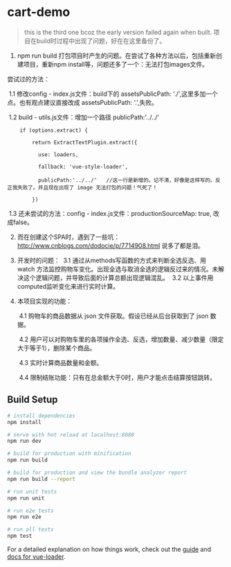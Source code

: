 # cart-demo

> this is the third one bcoz the early version failed  again  when  built.
> 项目在build时过程中出现了问题，好在在这里备份了。
1. npm run build 打包项目时产生的问题。在尝试了各种方法以后，包括重新创建项目，重新npm install等，问题还多了一个：无法打包images文件。

尝试过的方法：

  1.1 修改config - index.js文件：build下的 assetsPublicPath: './',这里多加一个点。也有观点建议直接改成 assetsPublicPath: '.',失败。
  
  1.2 build - utils.js文件：增加一个路径 publicPath:'../../'
  
        if (options.extract) {
        
            return ExtractTextPlugin.extract({
            
              use: loaders,
              
              fallback: 'vue-style-loader',
              
              publicPath:'../../'   //这一行是新增的。记不清，好像是这样写的。反正我失败了。并且现在出现了 image 无法打包的问题！气死了！
              
            })
            
  1.3 还未尝试的方法：config - index.js文件：productionSourceMap: true, 改成false。

2. 而在创建这个SPA时，遇到了一些坑：http://www.cnblogs.com/dodocie/p/7714908.html 说多了都是泪。
3. 开发时的问题：
  3.1 通过从methods写函数的方式来判断全选反选、用 watch 方法监控购物车变化。出现全选与取消全选的逻辑反过来的情况。未解决这个逻辑问题，并导致后面的计算总额出现逻辑混乱。
  3.2 以上事件用computed监听变化来进行实时计算。
  
4. 本项目实现的功能：

      4.1 购物车的商品数据从 json 文件获取。假设已经从后台获取到了 json 数据。
  
      4.2 用户可以对购物车里的各项操作全选、反选，增加数量、减少数量（限定大于等于1），删除某个商品。
  
      4.3 实时计算商品数量和金额。
  
      4.4 限制结账功能：只有在总金额大于0时，用户才能点击结算按钮跳转。

## Build Setup

``` bash
# install dependencies
npm install

# serve with hot reload at localhost:8080
npm run dev

# build for production with minification
npm run build

# build for production and view the bundle analyzer report
npm run build --report

# run unit tests
npm run unit

# run e2e tests
npm run e2e

# run all tests
npm test
```

For a detailed explanation on how things work, check out the [guide](http://vuejs-templates.github.io/webpack/) and [docs for vue-loader](http://vuejs.github.io/vue-loader).
